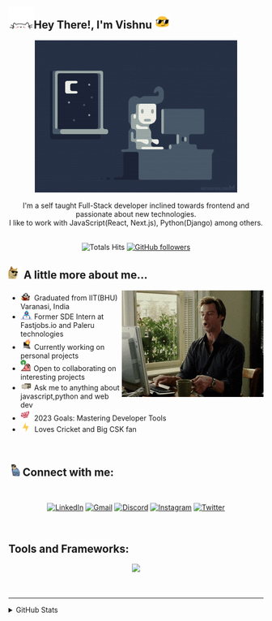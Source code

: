 ## <img src="assets/happycat.webp" width="50">Hey There!, I'm Vishnu <img src="assets/blob-sunglasses.gif" width="30"/>

<div align="center">
<img style="margin:auto" align="center" src="assets/night-code.gif" width="400"><br/><br/>
I'm a self taught Full-Stack developer inclined towards frontend and passionate about new technologies.<br/> I like to work with JavaScript(React, Next.js), Python(Django) among others.
<br>
<br>

![Totals Hits](https://komarev.com/ghpvc/?username=vishnu-sagubandi&style=flat&color=orange&label=PROFILE+VIEWS)
[![GitHub followers](https://img.shields.io/github/followers/vishnu-sagubandi?label=Follow&style=social)](https://github.com/vishnu-sagubandi/?tab=follow)

</div>

<div>

## <img src="assets/cool-doge.gif" width="25"> A little more about me...

<div>
<img align='right' src="assets/coffee.gif">

- <img src="assets/reading_pirate.gif" width="23"> Graduated from IIT(BHU) Varanasi, India
- <img src="assets/Developer.gif" width="23"> Former SDE Intern at Fastjobs.io and Paleru technologies
- <img src="assets/computer-fire.gif" width="23"> Currently working on personal projects
- <img src="assets/open_source_parrot.gif" width="22"> Open to collaborating on interesting projects
- <img src="assets/message.gif" width="23"> Ask me to anything about javascript,python and web dev
- <img src="assets/2023_intensifies.gif" width="23"> 2023 Goals: Mastering Developer Tools
- &nbsp;<img src="assets/lightning.gif" width="12" >&nbsp;&nbsp;&nbsp;Loves Cricket and Big CSK fan</div>
</div>

<br>

## <img src="assets/dance_vibe.gif" width="23"> Connect with me:

<br>
<div align="center">

[![LinkedIn](https://img.shields.io/badge/linkedin-%230077B5.svg?style=for-the-badge&logo=linkedin&logoColor=white)](https://www.linkedin.com/in/vishnu-murthy-sagubandi-72022a191/)
[![Gmail](https://img.shields.io/badge/Gmail-D14836?style=for-the-badge&logo=gmail&logoColor=white)](mailto:vsagubandi007@gmail.com)
[![Discord](https://img.shields.io/badge/Discord-%235865F2.svg?style=for-the-badge&logo=discord&logoColor=white)](https://discord.gg/wuwkHwDw)
[![Instagram](https://img.shields.io/badge/Instagram-%23E4405F.svg?style=for-the-badge&logo=Instagram&logoColor=white)](https://www.instagram.com/vishnu_107/)
[![Twitter](https://img.shields.io/badge/Twitter-%231DA1F2.svg?style=for-the-badge&logo=Twitter&logoColor=white)](https://twitter.com/Vishnu80305467)

</div>

<br />

## Tools and Frameworks:

<div align="center">
<img src="https://skillicons.dev/icons?i=js,py,html,css,django,py,nodejs,react,nextjs,redux,sass,tailwind,sqlite,java,jest,jquery,c,cpp,d3,matlab,netlify,postgres,git,github,githubactions,gitlab,heroku,vscode&perline=7"/>
</div>

<br />
<br />

---

<details>
  <summary>GitHub Stats</summary>
  <br />

  <img align="left" alt="Vishnu's GitHub Stats" src="https://github-readme-stats.vercel.app/api?username=vishnu-sagubandi&count_private=true&theme=highcontrast&show_icons=true" />
  <img alt="Vishnu's GitHub Stats" src="https://github-readme-stats.vercel.app/api/top-langs/?username=vishnu-sagubandi&layout=compact&theme=highcontrast" />

</details>

[website]: https://github.com/vishnu-sagubandi/
[twitter]: https://twitter.com/Vishnu80305467
[instagram]: https://www.instagram.com/vishnu-sagubandi/
[linkedin]: https://www.linkedin.com/in/vishnu-murthy-sagubandi-72022a191/
[facebook]: https://www.facebook.com/vishnu.sagubandi/

